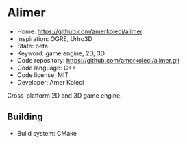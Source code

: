 # Alimer

- Home: https://github.com/amerkoleci/alimer
- Inspiration: OGRE, Urho3D
- State: beta
- Keyword: game engine, 2D, 3D
- Code repository: https://github.com/amerkoleci/alimer.git
- Code language: C++
- Code license: MIT
- Developer: Amer Koleci

Cross-platform 2D and 3D game engine.

## Building

- Build system: CMake
